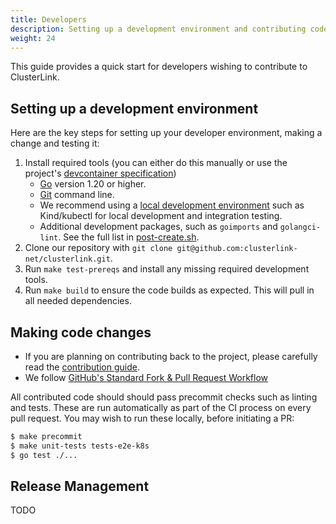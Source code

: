 ```yaml
---
title: Developers
description: Setting up a development environment and contributing code
weight: 24
---
```


This guide provides a quick start for developers wishing to contribute to ClusterLink.

## Setting up a development environment

Here are the key steps for setting up your developer environment, making a change and testing it:

1. Install required tools (you can either do this manually or use the project's
 [devcontainer specification](https://github.com/clusterlink-net/clusterlink/tree/main/.devcontainer/dev))
    - [Go](https://go.dev/doc/install) version 1.20 or higher.
    - [Git](https://git-scm.com/downloads) command line.
    - We recommend using a [local development environment](https://kubernetes.io/docs/tasks/tools/)
      such as Kind/kubectl for local development and integration testing.
    - Additional development packages, such as `goimports` and `golangci-lint`. See the full list in
      [post-create.sh](https://github.com/clusterlink-net/clusterlink/blob/main/.devcontainer/dev/post-create.sh).
1. Clone our repository with `git clone git@github.com:clusterlink-net/clusterlink.git`.
1. Run `make test-prereqs` and install any missing required development tools.
1. Run `make build` to ensure the code builds as expected. This will pull in all needed
 dependencies.

## Making code changes

- If you are planning on contributing back to the project, please carefully read the
 [contribution guide](https://github.com/clusterlink-net/clusterlink/blob/main/CONTRIBUTING.md).
- We follow [GitHub's Standard Fork & Pull Request Workflow](https://gist.github.com/Chaser324/ce0505fbed06b947d962)

All contributed code should should pass precommit checks such as linting and tests. These
 are run automatically as part of the CI process on every pull request. You may wish to
 run these locally, before initiating a PR:

```sh
$ make precommit
$ make unit-tests tests-e2e-k8s
$ go test ./...
```

## Release Management

TODO
